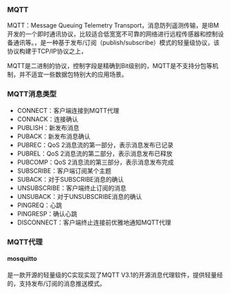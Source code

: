 ### MQTT
MQTT：Message Queuing Telemetry Transport，消息防列遥测传输，是IBM开发的一个即时通讯协议，比较适合低宽宽不可靠的网络进行远程传感器和控制设备通讯等。，是一种基于发布/订阅（publish/subscribe）模式的轻量级协议，该协议构建于TCP/IP协议之上，


MQTT是二进制的协议，控制字段是精确到Bit级别的，MQTT是不支持分包等机制，并不适宜一些数据包特别大的应用场景。

### MQTT消息类型
* CONNECT：客户端连接到MQTT代理
* CONNACK：连接确认
* PUBLISH：新发布消息
* PUBACK：新发布消息确认
* PUBREC：QoS 2消息流的第一部分，表示消息发布已记录
* PUBREL：QoS 2消息流的第二部分，表示消息发布已释放
* PUBCOMP：QoS 2消息流的第三部分，表示消息发布完成
* SUBSCRIBE：客户端订阅某个主题
* SUBACK：对于SUBSCRIBE消息的确认
* UNSUBSCRIBE：客户端终止订阅的消息
* UNSUBACK：对于UNSUBSCRIBE消息的确认
* PINGREQ：心跳
* PINGRESP：确认心跳
* DISCONNECT：客户端终止连接前优雅地通知MQTT代理


### MQTT代理
#### mosquitto
是一款开源的轻量级的C实现实现了MQTT V3.1的开源消息代理软件，提供轻量经的，支持发布/订阅的消息推送模式。



